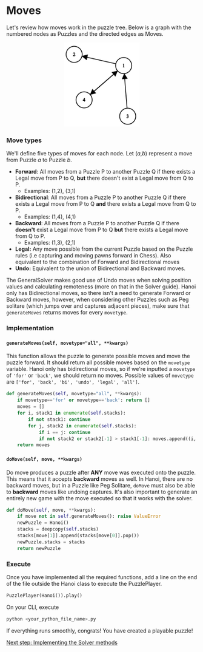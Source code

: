 # Moves
Let's review how moves work in the puzzle tree. Below is a graph with the numbered nodes as Puzzles and the directed edges as Moves.

<p align="center">
<img src='assets/graph.png' width=200>
</p>

### Move types
We'll define five types of moves for each node. Let (*a*,*b*) represent a move from Puzzle *a* to Puzzle *b*.
- **Forward**: All moves from a Puzzle P to another Puzzle Q if there exists a Legal move from P to Q, **but** there doesn't exist a Legal move from Q to P.  
    - Examples: (1,2), (3,1)
- **Bidirectional**: All moves from a Puzzle P to another Puzzle Q if there exists a Legal move from P to Q **and** there exists a Legal move from Q to P.
    - Examples: (1,4), (4,1)
- **Backward**: All moves from a Puzzle P to another Puzzle Q if there **doesn't** exist a Legal move from P to Q **but** there exists a Legal move from Q to P.
    - Examples: (1,3), (2,1)
- **Legal:** Any move possible from the current Puzzle based on the Puzzle rules (i.e capturing and moving pawns forward in Chess). Also equivalent to the combination of Forward and Bidirectional moves
- **Undo:** Equivalent to the union of Bidirectional and Backward moves.

The GeneralSolver makes good use of Undo moves when solving position values and calculating remoteness (more on that in the Solver guide). Hanoi only has Bidirectional moves, so there isn't a need to generate Forward or Backward moves, however, when considering other Puzzles such as Peg solitare (which jumps over and captures adjacent pieces), make sure that `generateMoves` returns moves for every `movetype`.

### Implementation

#### `generateMoves(self, movetype="all", **kwargs)`
This function allows the puzzle to generate possible moves and move the puzzle forward. It should return all possible moves based on the `movetype` variable. Hanoi only has bidirectional moves, so if we're inputted a `movetype` of `'for'` or `'back'`, we should return no moves. Possible values of `movetype` are `['for', 'back', 'bi', 'undo', 'legal', 'all']`.

```python
def generateMoves(self, movetype="all", **kwargs):
    if movetype=='for' or movetype=='back': return []
    moves = []
    for i, stack1 in enumerate(self.stacks):
        if not stack1: continue
        for j, stack2 in enumerate(self.stacks):
            if i == j: continue
            if not stack2 or stack2[-1] > stack1[-1]: moves.append((i, j))
    return moves
```

#### `doMove(self, move, **kwargs)`
Do move produces a puzzle after **ANY** move was executed onto the puzzle. This means that it accepts **backward** moves as well. In Hanoi, there are no backward moves, but in a Puzzle like Peg Solitare, `doMove` must also be able to **backward** moves like undoing captures. It's also important to generate an entirely new game with the move executed so that it works with the solver. 
```python
def doMove(self, move, **kwargs):
    if move not in self.generateMoves(): raise ValueError
    newPuzzle = Hanoi()
    stacks = deepcopy(self.stacks)
    stacks[move[1]].append(stacks[move[0]].pop())
    newPuzzle.stacks = stacks
    return newPuzzle        
```


### Execute
Once you have implemented all the required functions, add a line on the end of the file outside the Hanoi class to execute the PuzzlePlayer. 
```python
PuzzlePlayer(Hanoi()).play()
```
On your CLI, execute
```bash
python <your_python_file_name>.py
```
If everything runs smoothly, congrats! You have created a playable puzzle!

[Next step: Implementing the Solver methods](03_Solver_Methods.md)
